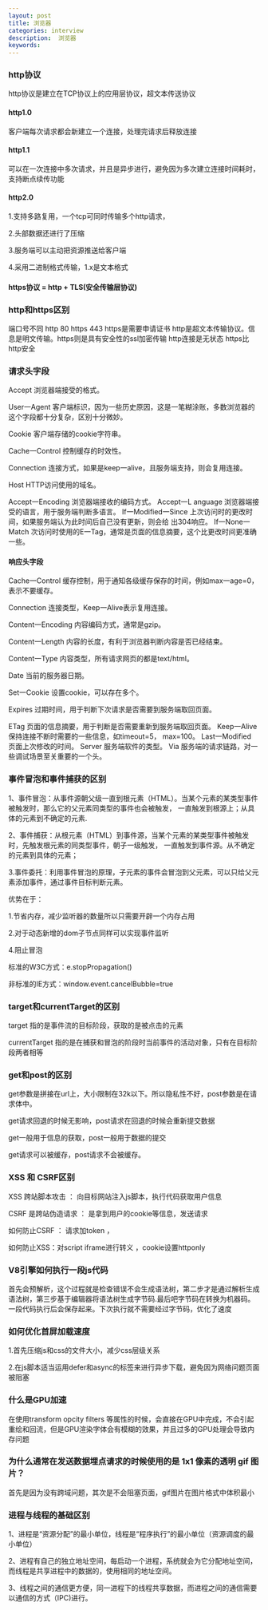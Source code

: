 ```yaml
---
layout: post
title: 浏览器
categories: interview
description:  浏览器
keywords: 
---
```


### http协议
http协议是建立在TCP协议上的应用层协议，超文本传送协议

#### http1.0
客户端每次请求都会新建立一个连接，处理完请求后释放连接
#### http1.1
可以在一次连接中多次请求，并且是异步进行，避免因为多次建立连接时间耗时，支持断点续传功能
#### http2.0
1.支持多路复用，一个tcp可同时传输多个http请求，

2.头部数据还进行了压缩

3.服务端可以主动把资源推送给客户端

4.采用二进制格式传输，1.x是文本格式

#### https协议  =  http + TLS(安全传输层协议)

### http和https区别
端口号不同 http 80 https 443
https是需要申请证书
http是超文本传输协议。信息是明文传输。https则是具有安全性的ssl加密传输
http连接是无状态 https比http安全

### 请求头字段
Accept  浏览器端接受的格式。

User一Agent 客户端标识，因为一些历史原因，这是一笔糊涂账，多数浏览器的这个字段都十分复杂，区别十分微妙。

Cookie 客户端存储的cookie字符串。

Cache一Control 控制缓存的时效性。

Connection 连接方式，如果是keep一alive，且服务端支持，则会复用连接。

Host HTTP访问使用的域名。

Accept一Encoding  浏览器端接收的编码方式。
Accept一L anguage 浏览器端接受的语言，用于服务端判断多语言。
If一Modified一Since 上次访问时的更改时间，如果服务端认为此时间后自己没有更新，则会给
出304响应。
If一None一Match 次访问时使用的E一Tag，通常是页面的信息摘要，这个比更改时间更准确一些。
#### 响应头字段
Cache一Control 缓存控制，用于通知各级缓存保存的时间，例如max一age=0， 表示不要缓存。


Connection 连接类型，Keep一Alive表示复用连接。

Content一Encoding 内容编码方式，通常是gzip。

Content一Length 内容的长度，有利于浏览器判断内容是否已经结束。

Content一Type 内容类型，所有请求网页的都是text/html。

Date 当前的服务器日期。

Set一Cookie 设置cookie，可以存在多个。

Expires 过期时间，用于判断下次请求是否需要到服务端取回页面。

ETag 页面的信息摘要，用于判断是否需要重新到服务端取回页面。
Keep一Alive 保持连接不断时需要的一些信息，如timeout=5， max=100。
Last一Modified 页面上次修改的时间。
Server 服务端软件的类型。
Via 服务端的请求链路，对一些调试场景至关重要的一个头。

### 事件冒泡和事件捕获的区别
1、事件冒泡：从事件源朝父级一直到根元素（HTML）。当某个元素的某类型事件被触发时，那么它的父元素同类型的事件也会被触发，
一直触发到根源上；从具体的元素到不确定的元素.

2、事件捕获：从根元素（HTML）到事件源，当某个元素的某类型事件被触发时，先触发根元素的同类型事件，朝子一级触发，
一直触发到事件源。从不确定的元素到具体的元素；

3.事件委托：利用事件冒泡的原理，子元素的事件会冒泡到父元素，可以只给父元素添加事件，通过事件目标判断元素。

优势在于： 

1.节省内存，减少监听器的数量所以只需要开辟一个内存占用 

2.对于动态新增的dom子节点同样可以实现事件监听

4.阻止冒泡

标准的W3C方式：e.stopPropagation()

非标准的IE方式：window.event.cancelBubble=true 

### target和currentTarget的区别
target 指的是事件流的目标阶段，获取的是被点击的元素

currentTarget 指的是在捕获和冒泡的阶段时当前事件的活动对象，只有在目标阶段两者相等

### get和post的区别
get参数是拼接在url上，大小限制在32k以下。所以隐私性不好，post参数是在请求体中。

get请求回退的时候无影响，post请求在回退的时候会重新提交数据

get一般用于信息的获取，post一般用于数据的提交

get请求可以被缓存，post请求不会被缓存。

### XSS 和 CSRF区别
XSS 跨站脚本攻击 ： 向目标网站注入js脚本，执行代码获取用户信息

CSRF 是跨站伪造请求 ： 是拿到用户的cookie等信息，发送请求

如何防止CSRF ： 请求加token ，

如何防止XSS：对script iframe进行转义 ，cookie设置httponly 

### V8引擎如何执行一段js代码
首先会预解析，这个过程就是检查错误不会生成语法树，第二步才是通过解析生成语法树，第三步基于编辑器将语法树生成字节码.最后吧字节码在转换为机器码。一段代码执行后会保存起来。下次执行就不需要经过字节码，优化了速度

### 如何优化首屏加载速度
1.首先压缩js和css的文件大小，减少css层级关系

2.在js脚本适当运用defer和async的标签来进行异步下载，避免因为网络问题页面被阻塞

### 什么是GPU加速
在使用transform opcity filters 等属性的时候，会直接在GPU中完成，不会引起重绘和回流，但是GPU渲染字体会有模糊的效果，并且过多的GPU处理会导致内存问题

### 为什么通常在发送数据埋点请求的时候使用的是 1x1 像素的透明 gif 图片？
首先是因为没有跨域问题，其次是不会阻塞页面，gif图片在图片格式中体积最小


### 进程与线程的基础区别
1、进程是“资源分配”的最小单位，线程是“程序执行”的最小单位（资源调度的最小单位）

2、进程有自己的独立地址空间，每启动一个进程，系统就会为它分配地址空间，而线程是共享进程中的数据的，使用相同的地址空间。

3、线程之间的通信更方便，同一进程下的线程共享数据，而进程之间的通信需要以通信的方式（IPC)进行。
